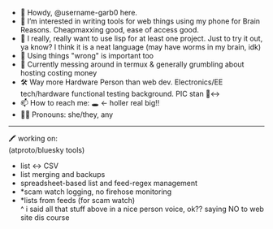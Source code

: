 - 👋 Howdy, @username-garb0 here.
- 👀 I’m interested in writing tools for web things using my phone for Brain Reasons. Cheapmaxxing good, ease of access good.
- 💭 I really, really want to use lisp for at least one project. Just to try it out, ya know? I think it is a neat language (may have worms in my brain, idk)
- 📝 Using things "wrong" is important too
- 🌱 Currently messing around in termux & generally grumbling about hosting costing money
- 🛠️ Way more Hardware Person than web dev. Electronics/EE tech/hardware functional testing background. PIC stan 🙂‍↔️
- 📫 How to reach me: 🕳️ <- holler real big!!
- 😵‍💫 Pronouns: she/they, any
  
---
🖍️ working on:  
(atproto/bluesky tools)
- list <-> CSV
- list merging and backups
- spreadsheet-based list and feed-regex management
- *scam watch logging, no firehose monitoring
- *lists from feeds (for scam watch)  
^ i said all that stuff above in a nice person voice, ok?? saying NO to web site dis course  

<!---
username-garb0/username-garb0 is a ✨ special ✨ repository because its `README.md` (this file) appears on your GitHub profile.
You can click the Preview link to take a look at your changes.
--->
